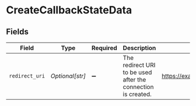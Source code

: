 # CreateCallbackStateData


## Fields

| Field                                                        | Type                                                         | Required                                                     | Description                                                  | Example                                                      |
| ------------------------------------------------------------ | ------------------------------------------------------------ | ------------------------------------------------------------ | ------------------------------------------------------------ | ------------------------------------------------------------ |
| `redirect_uri`                                               | *Optional[str]*                                              | :heavy_minus_sign:                                           | The redirect URI to be used after the connection is created. | https://example.com/callback                                 |